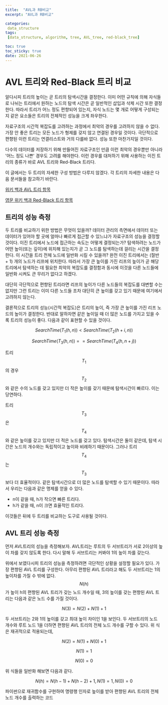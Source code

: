 ```yaml
---
title:  "AVL과 RB비교"
excerpt: "AVL과 RB비교"

categories:
 data_structure
tags:
 [data_structure, algorithm, tree, AVL_tree, red-black_tree]

toc: true
toc_sticky: true
date: 2021-06-26
---
```


# AVL 트리와 Red-Black 트리 비교

알다시피 트리의 높이는 곧 트리의 탐색시간을 결정한다. 이미 어떤 규칙에 의해 자식들로 나뉘는 트리에서 원하는 노드의 탐색 시간은 곧 일반적인 삽입과 삭제 시간 또한 결정한다. 따라서 트리가 어느 정도 편향되어 있는지, 자식 노드는 몇 개로 어떻게 구성되는지 같은 요소들은 트리의 전체적인 성능을 크게 좌우한다. 

자료구조의 시간적 복잡도를 고려하는 과정에서 최악의 경우를 고려하지 않을 수 없다. 가장 안 좋은 트리는 모든 노드가 형제를 갖지 않고 연결된 경우일 것이다. 극단적으로 편향된 이런 트리는 연결리스트와 거의 다를바 없다. 성능 또한 마찬가지일 것이다. 

다수의 데이터를 저장하기 위해 만들어진 자료구조인 만큼 이런 최악의 경우뿐만 아니라 '어느 정도 나쁜' 경우도 고려를 해야한다. 이런 경우를 대처하기 위해 사용하는 이진 트리의 종류가 바로 AVL 트리와 Red-Black 트리다. 

이 글에서는 두 트리의 자세한 구성 방법은 다루지 않겠다. 각 트리의 자세한 내용은 다음 문서들을 참고하기 바란다. 

[위키 백과 AVL 트리 항목](https://ko.wikipedia.org/wiki/AVL_%ED%8A%B8%EB%A6%AC)

[영문 위키 백과 Red-Black 트리 항목](https://en.wikipedia.org/wiki/Red%E2%80%93black_tree)

## 트리의 성능 측정

두 트리를 비교하기 위한 방법은 무엇이 있을까? 데이터 관리의 측면에서 데이터 또는 데이터가 있어야 할 곳에 얼마나 빠르게 접근할 수 있느냐가 자료구조의 성능을 결정할 것이다. 이진 트리에서 노드에 접근하는 속도는 어떻게 결정되는가? 탐색하려는 노드가 어떤 높이(또는 깊이)에 위치해 있는지가 곧 그 노드를 탐색하는데 걸리는 시간을 결정한다. 이 시간을 트리 전체 노드에 일반화 시킬 수 있을까? 완전 이진 트리에서는 (절반 + 1) 개의 노드가 리프에 위치한다. 따라서 가장 큰 높이를 가진 리프의 높이가 곧 해당 트리에서 탐색하는 데 필요한 최악의 복잡도를 결정함과 동시에 이것을 다른 노드들에 일반화 시켜도 큰 무리가 없다고 하겠다.

대단히 극단적으로 편향된 트리라면 리프의 높이가 다른 노드들의 복잡도를 대변할 수는 없지만 그런 트리는 이미 다른 노드들 조차 대단히 큰 높이를 갖고 있기 때문에 여기에서 고려하지 않는다. 

결론적으로 트리의 성능(시간적 복잡도)은 트리의 높이, 즉 가장 큰 높이를 가진 리프 노드의 높이가 결정한다. 반대로 말하자면 같은 높이일 때 더 많은 노드를 가지고 있을 수록 트리의 성능이 좋다. 다음과 같이 표현할 수 있을 것이다. 

$$SearchTime(T_1(h, n)) < SearchTime(T_2(h+i, n))$$

$$SearchTime(T_3(h, n)) == SearchTime(T_4(h, n+j))$$

트리 $$T_1$$의 경우 $$T_2$$와 같은 수의 노드를 갖고 있지만 더 작은 높이를 갖기 때문에 탐색시간이 빠르다. 이는 당연하다. 

트리 $$T_3$$은 $$T_4$$와 같은 높이를 갖고 있지만 더 적은 노드를 갖고 있다. 탐색시간은 둘이 같은데, 탐색 시간은 노드의 개수와는 독립적이고 높이와 비례하기 때문이다. 그러나 트리 $$T_4$$는 $$T_3$$보다 더 효율적이다. 같은 탐색시간으로 더 많은 노드를 탐색할 수 있기 때문이다. 따라서 우리는 다음과 같은 명제를 얻을 수 있다. 

- n이 같을 때, h가 작으면 빠른 트리다. 
- h가 같을 때, n이 크면 효율적인 트리다. 

이것들은 뒤에 두 트리를 비교하는 도구로 사용될 것이다. 

## AVL 트리 성능 측정

먼저 AVL트리의 성능을 측정해보자. AVL트리는 루트의 두 서브트리가 서로 2이상의 높이 차를 갖지 않도록 한다. 다시 말해 두 서브트리는 커봐야 1의 높이 차를 갖는다. 

위에서 보였다시피 트리의 성능을 측정하려면 극단적인 상황을 설정할 필요가 있다. 가장 편향된 AVL 트리를 구성한다. 아무리 편향된 AVL 트리라고 해도 두 서브트리는 1의 높이차를 가질 수 밖에 없다. $$N(h)$$가 높이 h의 편향된 AVL 트리가 갖는 노드 개수일 때, 3의 높이를 갖는 편향된 AVL 트리는 다음과 같은 노드 수를 가질 것이다. 

$$N(3) = N(2) + N(1) + 1$$

두 서브트리는 2와 1의 높이를 갖고 최대 높이 차이인 1을 보인다. 두 서브트리의 노드 개수와 루트 노드 1을 더하면 편향된 AVL 트리의 전체 노드 개수를 구할 수 있다. 위 식은 재귀적으로 적용되는데, 

$$N(2) = N(1) + N(0) + 1$$

$$N(1) = 1$$

$$N(0) = 0$$

위 식들을 일반화 해보면 다음과 같다. 

$$N(h) = N(h-1) + N(h-2) + 1, N(1) = 1, N(0) = 0$$

파이썬으로 재귀함수를 구현하여 명령행 인자로 높이를 받아 편향된 AVL 트리의 전체 노드 개수를 출력하는 코드

